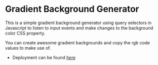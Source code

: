# Gradient Background Generator

This is a simple gradient background generator using query selectors in Javascript to listen to input events and make changes to the background color CSS property. 

You can create awesome gradient backgrounds and copy the rgb code values to make use of.

- Deployment can be found [*here*](https://donmarvex.github.io/background-generator/)